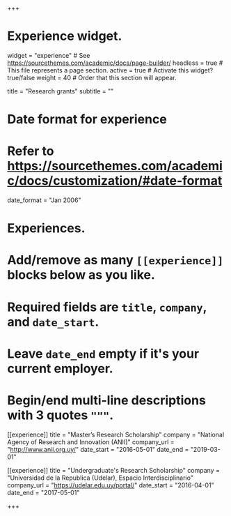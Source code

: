 +++
# Experience widget.
widget = "experience"  # See https://sourcethemes.com/academic/docs/page-builder/
headless = true  # This file represents a page section.
active = true  # Activate this widget? true/false
weight = 40  # Order that this section will appear.

title = "Research grants"
subtitle = ""

# Date format for experience
#   Refer to https://sourcethemes.com/academic/docs/customization/#date-format
date_format = "Jan 2006"

# Experiences.
#   Add/remove as many `[[experience]]` blocks below as you like.
#   Required fields are `title`, `company`, and `date_start`.
#   Leave `date_end` empty if it's your current employer.
#   Begin/end multi-line descriptions with 3 quotes `"""`.

[[experience]]
  title = "Master’s Research Scholarship"
  company = "National Agency of Research and Innovation (ANII)"
  company_url = "http://www.anii.org.uy/"
 date_start = "2016-05-01"
  date_end = "2019-03-01"

[[experience]]
  title = "Undergraduate's Research Scholarship"
  company = "Universidad de la Republica (Udelar), Espacio Interdisciplinario"
  company_url = "https://udelar.edu.uy/portal/"
 date_start = "2016-04-01"
  date_end = "2017-05-01"
 
  
+++
